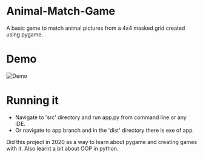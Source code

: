 # Animal-Match-Game
A basic game to match animal pictures from a 4x4  masked grid created using pygame. 

# Demo 
![Demo](https://user-images.githubusercontent.com/51918054/120809414-a70ecb00-c567-11eb-98e4-d42944a6436e.gif)

# Running it
- Navigate to 'src' directory and run app.py from command line or any IDE.
- Or navigate to app branch and in the 'dist' directory there is exe of app.

Did this project in 2020 as a way to learn about pygame and creating games with it. Also learnt a bit about OOP in python.
